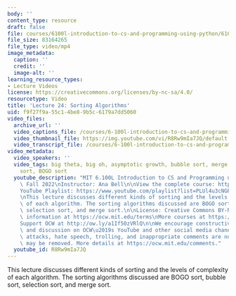 ```yaml
---
body: ''
content_type: resource
draft: false
file: courses/6100l-introduction-to-cs-and-programming-using-python/6100l-lecture-24-version-2_360p_16_9.mp4
file_size: 83164265
file_type: video/mp4
image_metadata:
  caption: ''
  credit: ''
  image-alt: ''
learning_resource_types:
- Lecture Videos
license: https://creativecommons.org/licenses/by-nc-sa/4.0/
resourcetype: Video
title: 'Lecture 24: Sorting Algorithms'
uid: f9f27f9a-55c1-4be8-9b5c-6179a7dd5060
video_files:
  archive_url: ''
  video_captions_file: /courses/6-100l-introduction-to-cs-and-programming-using-python-fall-2022/1VUHQTtGcGveZjWvzAwGFp2hH-QuimE7-_transcript.webvtt
  video_thumbnail_file: https://img.youtube.com/vi/R8Rw9mIa7JQ/default.jpg
  video_transcript_file: /courses/6-100l-introduction-to-cs-and-programming-using-python-fall-2022/1VUHQTtGcGveZjWvzAwGFp2hH-QuimE7-_transcript.pdf
video_metadata:
  video_speakers: ''
  video_tags: big theta, big oh, asymptotic growth, bubble sort, merge sort, selection
    sort, BOGO sort
  youtube_description: "MIT 6.100L Introduction to CS and Programming using Python,\
    \ Fall 2022\nInstructor: Ana Bell\n\nView the complete course: https://ocw.mit.edu/courses/6-100l-introduction-to-cs-and-programming-using-python-fall-2022/\n\
    YouTube Playlist: https://www.youtube.com/playlist?list=PLUl4u3cNGP62A-ynp6v6-LGBCzeH3VAQB\n\
    \nThis lecture discusses different kinds of sorting and the levels of complexity\
    \ of each algorithm. The sorting algorithms discussed are BOGO sort, bubble sort,\
    \ selection sort, and merge sort.\n\nLicense: Creative Commons BY-NC-SA\nMore\
    \ information at https://ocw.mit.edu/terms\nMore courses at https://ocw.mit.edu\n\
    Support OCW at http://ow.ly/a1If50zVRlQ\n\nWe encourage constructive comments\
    \ and discussion on OCW\u2019s YouTube and other social media channels. Personal\
    \ attacks, hate speech, trolling, and inappropriate comments are not allowed and\
    \ may be removed. More details at https://ocw.mit.edu/comments."
  youtube_id: R8Rw9mIa7JQ
---
```

This lecture discusses different kinds of sorting and the levels of complexity of each algorithm. The sorting algorithms discussed are BOGO sort, bubble sort, selection sort, and merge sort.